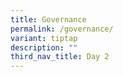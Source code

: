 ```yaml
---
title: Governance
permalink: /governance/
variant: tiptap
description: ""
third_nav_title: Day 2
---
```

